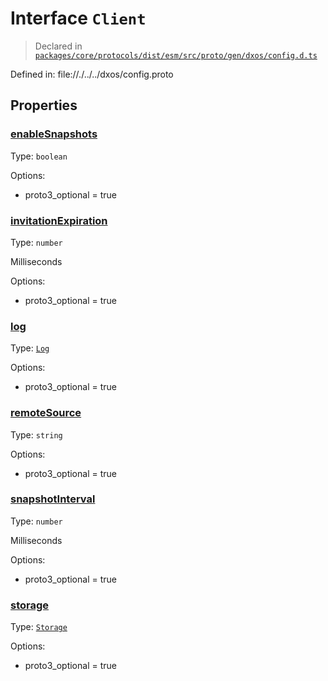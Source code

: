 # Interface `Client`
> Declared in [`packages/core/protocols/dist/esm/src/proto/gen/dxos/config.d.ts`]()

Defined in:
   file://./../../dxos/config.proto

## Properties
### [enableSnapshots]()
Type: <code>boolean</code>

Options:
  - proto3_optional = true

### [invitationExpiration]()
Type: <code>number</code>

Milliseconds

Options:
  - proto3_optional = true

### [log]()
Type: <code>[Log](/api/@dxos/config/interfaces/Log)</code>

Options:
  - proto3_optional = true

### [remoteSource]()
Type: <code>string</code>

Options:
  - proto3_optional = true

### [snapshotInterval]()
Type: <code>number</code>

Milliseconds

Options:
  - proto3_optional = true

### [storage]()
Type: <code>[Storage](/api/@dxos/config/interfaces/Storage)</code>

Options:
  - proto3_optional = true
